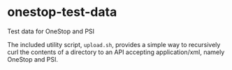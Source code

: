 # onestop-test-data
Test data for OneStop and PSI 

The included utility script, `upload.sh`, provides a simple way to recursively curl the contents of a directory to  an API accepting  application/xml, namely OneStop and PSI. 


